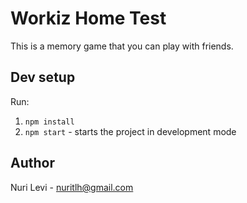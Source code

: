 # Workiz Home Test

This is a memory game that you can play with friends.

## Dev setup

Run: 
1. `npm install`
1. `npm start` - starts the project in development mode

## Author
Nuri Levi - <nuritlh@gmail.com>
